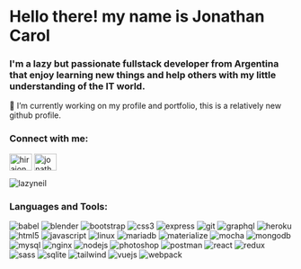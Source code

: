 <h1>Hello there! my name is Jonathan Carol</h1>
<h3>I'm a lazy but passionate fullstack developer from Argentina that enjoy learning new things and help others with my little understanding of the IT world.</h3>

🔭 I’m currently working on my profile and portfolio, this is a relatively new github profile.

<h3 align="left">Connect with me:</h3>
<p align="left">
<a href="https://codepen.io/hiraion" target="blank">
<img align="center" src="https://raw.githubusercontent.com/rahuldkjain/github-profile-readme-generator/master/src/images/icons/Social/codepen.svg" alt="hiraion" height="30" width="40" /></a>
<a href="https://linkedin.com/in/jonathan-carol" target="blank">
<img align="center" src="https://raw.githubusercontent.com/rahuldkjain/github-profile-readme-generator/master/src/images/icons/Social/linked-in-alt.svg" alt="jonathan-carol" height="30" width="40" /></a>
</p>

<p>
<img align="center" src="https://github-readme-streak-stats.herokuapp.com/?user=lazyneil&theme=dark" alt="lazyneil" /></p>

<h3 align="left">Languages and Tools:</h3>

![babel](https://img.shields.io/badge/babel-F9DC3E.svg?&style=for-the-badge&logo=babel&logoColor=white)
![blender](https://img.shields.io/badge/blender-F5792A.svg?&style=for-the-badge&logo=blender&logoColor=white)
![bootstrap](https://img.shields.io/badge/bootstrap-7952B3.svg?&style=for-the-badge&logo=bootstrap&logoColor=white)
![css3](https://img.shields.io/badge/css3-1572B6.svg?&style=for-the-badge&logo=css3&logoColor=white)
![express](https://img.shields.io/badge/express-000000.svg?&style=for-the-badge&logo=express&logoColor=white)
![git](https://img.shields.io/badge/git-F05032.svg?&style=for-the-badge&logo=git&logoColor=white)
![graphql](https://img.shields.io/badge/graphql-E10098.svg?&style=for-the-badge&logo=graphql&logoColor=white)
![heroku](https://img.shields.io/badge/heroku-430098.svg?&style=for-the-badge&logo=heroku&logoColor=white)
![html5](https://img.shields.io/badge/html5-E34F26.svg?&style=for-the-badge&logo=html5&logoColor=white)
![javascript](https://img.shields.io/badge/javascript-F7DF1E.svg?&style=for-the-badge&logo=javascript&logoColor=white)
![linux](https://img.shields.io/badge/linux-FCC624.svg?&style=for-the-badge&logo=linux&logoColor=white)
![mariadb](https://img.shields.io/badge/mariadb-003545.svg?&style=for-the-badge&logo=mariadb&logoColor=white)
![materialize](https://img.shields.io/badge/materialize-757575.svg?&style=for-the-badge&logo=materialize&logoColor=white)
![mocha](https://img.shields.io/badge/mocha-8D6748.svg?&style=for-the-badge&logo=mocha&logoColor=white)
![mongodb](https://img.shields.io/badge/mongodb-47A248.svg?&style=for-the-badge&logo=mongodb&logoColor=white)
![mysql](https://img.shields.io/badge/mysql-4479A1.svg?&style=for-the-badge&logo=mysql&logoColor=white)
![nginx](https://img.shields.io/badge/nginx-009639.svg?&style=for-the-badge&logo=nginx&logoColor=white)
![nodejs](https://img.shields.io/badge/nodejs-339933.svg?&style=for-the-badge&logo=nodejs&logoColor=white)
![photoshop](https://img.shields.io/badge/photoshop-31A8FF.svg?&style=for-the-badge&logo=photoshop&logoColor=white)
![postman](https://img.shields.io/badge/postman-FF6C37.svg?&style=for-the-badge&logo=postman&logoColor=white)
![react](https://img.shields.io/badge/react-61DAFB.svg?&style=for-the-badge&logo=react&logoColor=white)
![redux](https://img.shields.io/badge/redux-764ABC.svg?&style=for-the-badge&logo=redux&logoColor=white)
![sass](https://img.shields.io/badge/sass-CC6699.svg?&style=for-the-badge&logo=sass&logoColor=white)
![sqlite](https://img.shields.io/badge/sqlite-003B57.svg?&style=for-the-badge&logo=sqlite&logoColor=white)
![tailwind](https://img.shields.io/badge/tailwind-06B6D4.svg?&style=for-the-badge&logo=tailwind&logoColor=white)
![vuejs](https://img.shields.io/badge/vuejs-4FC08D.svg?&style=for-the-badge&logo=vuejs&logoColor=white)
![webpack](https://img.shields.io/badge/webpack-8DD6F9.svg?&style=for-the-badge&logo=webpack&logoColor=white)
